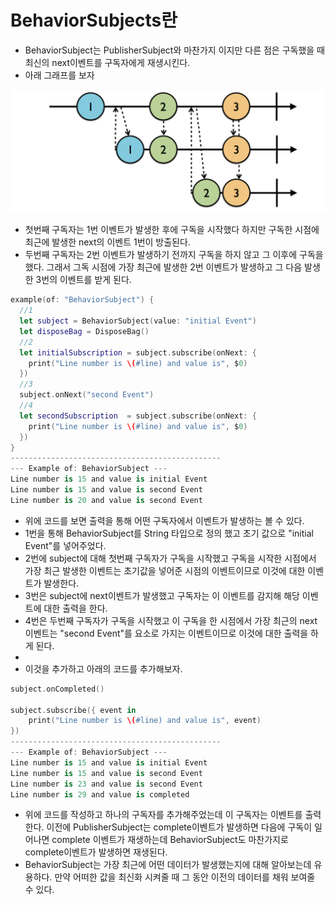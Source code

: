 # BehaviorSubjects란

- BehaviorSubject는 PublisherSubject와 마찬가지 이지만 다른 점은 구독했을 때 최신의 next이벤트를 구독자에게 재생시킨다. 
- 아래 그래프를 보자

<img src="https://github.com/simajune/RxSwift/blob/master/Documents/Ch3-3/1.png?raw=true" width="800px"/>

* 첫번째 구독자는 1번 이벤트가 발생한 후에 구독을 시작했다 하지만 구독한 시점에 최근에 발생한 next의 이벤트 1번이 방출된다. 
* 두번째 구독자는 2번 이벤트가 발생하기 전까지 구독을 하지 않고 그 이후에 구독을 했다. 그래서 그독 시점에 가장 최근에 발생한 2번 이벤트가 발생하고 그 다음 발생한 3번의 이벤트를 받게 된다.

```swift
example(of: "BehaviorSubject") {
  //1
  let subject = BehaviorSubject(value: "initial Event")
  let disposeBag = DisposeBag()
  //2
  let initialSubscription = subject.subscribe(onNext: {
    print("Line number is \(#line) and value is", $0)
  })
  //3
  subject.onNext("second Event")
  //4
  let secondSubscription  = subject.subscribe(onNext: {
    print("Line number is \(#line) and value is", $0)
  })
}
-----------------------------------------------
--- Example of: BehaviorSubject ---
Line number is 15 and value is initial Event
Line number is 15 and value is second Event
Line number is 20 and value is second Event
```

- 위에 코드를 보면 출력을 통해 어떤 구독자에서 이벤트가 발생하는 볼 수 있다.
- 1번을 통해 BehaviorSubject를 String 타입으로 정의 했고 초기 값으로 "initial Event"를 넣어주었다.
- 2번에 subject에 대해 첫번째 구독자가 구독을 시작했고 구독을 시작한 시점에서 가장 최근 발생한 이벤트는 초기값을 넣어준 시점의 이벤트이므로 이것에 대한 이벤트가 발생한다.
- 3번은 subject에 next이벤트가 발생했고 구독자는 이 이벤트를 감지해 해당 이벤트에 대한 출력을 한다.
- 4번은 두번째 구독자가 구독을 시작했고 이 구독을 한 시점에서 가장 최근의 next 이벤트는 "second Event"를 요소로 가지는 이벤트이므로 이것에 대한 출력을 하게 된다.
- 
- 이것을 추가하고 아래의 코드를 추가해보자.

```swift
subject.onCompleted()
  
subject.subscribe({ event in
    print("Line number is \(#line) and value is", event)
})
-----------------------------------------------
--- Example of: BehaviorSubject ---
Line number is 15 and value is initial Event
Line number is 15 and value is second Event
Line number is 23 and value is second Event
Line number is 29 and value is completed
```

- 위에 코드를 작성하고 하나의 구독자를 추가해주었는데 이 구독자는 이벤트를 출력한다. 이전에 PublisherSubject는 complete이벤트가 발생하면 다음에 구독이 일어나면 complete 이벤트가 재생하는데 BehaviorSubject도 마찬가지로 complete이벤트가 발생하면 재생된다.
- BehaviorSubject는 가장 최근에 어떤 데이터가 발생했는지에 대해 알아보는데 유용하다. 만약 어떠한 값을 최신화 시켜줄 때 그 동안 이전의 데이터를 채워 보여줄 수 있다.
